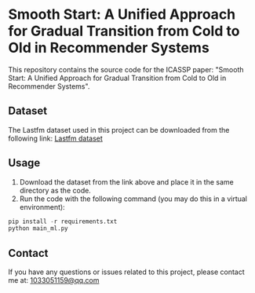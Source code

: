 # Smooth Start: A Unified Approach for Gradual Transition from Cold to Old in Recommender Systems

This repository contains the source code for the ICASSP paper: "Smooth Start: A Unified Approach for Gradual Transition from Cold to Old in Recommender Systems".

## Dataset

The Lastfm dataset used in this project can be downloaded from the following link: [Lastfm dataset](https://drive.google.com/drive/folders/1CipSW_DH4fne5w86M3b-00uh3rVRvmLk?usp=sharing)

## Usage

1. Download the dataset from the link above and place it in the same directory as the code.
2. Run the code with the following command (you may do this in a virtual environment):
```python
pip install -r requirements.txt
python main_ml.py
```

## Contact
If you have any questions or issues related to this project, please contact me at: 1033051159@qq.com
